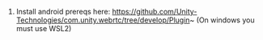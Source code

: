 1. Install android prereqs here: https://github.com/Unity-Technologies/com.unity.webrtc/tree/develop/Plugin~ (On windows you must use WSL2)
